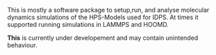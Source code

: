 This is mostly a software package to setup,run, and analyse molecular dynamics simulations of the HPS-Models used for IDPS. At times it supported running simulations in LAMMPS and HOOMD. 

**This** is currently under developement and may contain unintended behaviour.
